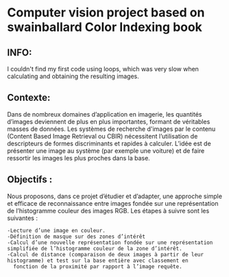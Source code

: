 # Computer vision project based on swainballard Color Indexing book

## INFO:
I couldn't find my first code using loops, which was very slow when calculating and obtaining the resulting images.

## Contexte:
Dans de nombreux domaines d’application en imagerie, les quantités d’images deviennent de plus en plus importantes, formant de véritables masses de données.
Les systèmes de recherche d'images par le contenu (Content Based Image Retrieval ou CBIR) nécessitent l’utilisation de descripteurs de formes discriminants
et rapides à calculer. L’idée est de présenter une image au système (par exemple une voiture) et de faire ressortir les images les plus proches dans la base.

## Objectifs :
Nous proposons, dans ce projet d’étudier et d’adapter, une approche simple et efficace de reconnaissance entre images fondée sur une représentation de l’histogramme 
couleur des images RGB. Les étapes à suivre sont les suivantes :

    -Lecture d’une image en couleur.
    -Définition de masque sur des zones d’intérêt
    -Calcul d’une nouvelle représentation fondée sur une représentation simplifiée de l’histogramme couleur de la zone d’intérêt.
    -Calcul de distance (comparaison de deux images à partir de leur histogramme) et test sur la base entière avec classement en
      fonction de la proximité par rapport à l’image requête.
